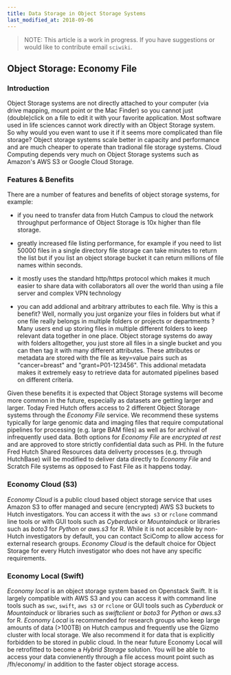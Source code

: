 ```yaml
---
title: Data Storage in Object Storage Systems
last_modified_at: 2018-09-06
---
```


>NOTE: This article is a work in progress. If you have suggestions or would like to contribute email `sciwiki`.  

## Object Storage: Economy File

### Introduction

Object Storage systems are not directly attached to your computer (via drive mapping, mount point or the Mac Finder) so you cannot just (double)click on a file to edit it with your favorite application. Most software used in life sciences cannot work directly with an Object Storage system. So why would you even want to use it if it seems more complicated than file storage? Object storage systems scale better in capacity and performance and are much cheaper to operate than tradional file storage systems. Cloud Computing depends very much on Object Storage systems such as Amazon's AWS S3 or Google Cloud Storage.


### Features & Benefits

There are a number of features and benefits of object storage systems, for example:

- if you need to transfer data from Hutch Campus to cloud the network throughput performance of Object Storage is 10x higher than file storage.

- greatly increased file listing performance, for example if you need to list 50000 files in a single directory file storage can take minutes to return the list but if you list an object storage bucket it can return millions of file names within seconds.

- it mostly uses the standard http/https protocol which makes it much easier to share data with collaborators all over the world than using a file server and complex VPN technology

- you can add addional and arbitrary attributes to each file. Why is this a benefit? Well, normally you just organize your files in folders but what if one file really belongs in multiple folders or projects or departments ? Many users end up storing files in multiple different folders to keep relevant data together in one place. Object storage systems do away with folders alltogether, you just store all files in a single bucket and you can then tag it with many different attributes. These attributes or metadata are stored with the file as key=value pairs such as "cancer=breast" and "grant=P01-123456". This addional metadata makes it extremely easy to retrieve data for automated pipelines based on different criteria.

Given these benefits it is expected that Object Storage systems will become more common in the future, especially as datasets are getting larger and larger.
Today Fred Hutch offers access to 2 different Object Storage systems through the _Economy File_ service. We recommend these systems typically for large genomic data and imaging files that require computational pipelines for processing (e.g. large BAM files) as well as for archival of infrequently used data. Both options for _Economy File_ are _encrypted at rest_ and are approved to store strictly confidential data such as PHI.
In the future Fred Hutch Shared Resources data deliverty processes (e.g. through  HutchBase) will be modified to deliver data directly to _Economy File_ and Scratch File systems as opposed to Fast File as it happens today.


### Economy Cloud (S3)

_Economy Cloud_ is a public cloud based object storage service that uses Amazon S3 to offer managed and secure (encrypted) AWS S3 buckets to Hutch investigators. You can access it with the `aws s3` or `rclone` command line tools or with GUI tools such as _Cyberduck_ or _Mountainduck_ or libraries such as _boto3_ for _Python_ or _aws.s3_ for R.
While it is not accesible by non-Hutch investigators by default, you can contact SciComp to allow access for external research groups. _Economy Cloud_ is the default choice for Object Storage for every Hutch investigator who does not have any specific requirements.

### Economy Local (Swift)

_Economy local_ is an object storage system based on Openstack Swift. It is largely compatible with AWS S3 and you can access it with command line tools such as `swc`, `swift`, `aws s3` or `rclone` or GUI tools such as _Cyberduck_ or _Mountainduck_ or libraries such as _swiftclient_ or _boto3_ for _Python_ or _aws.s3_ for R. _Economy Local_ is recommended for research groups who keep large amounts of data (>100TB) on Hutch campus and frequently use the Gizmo cluster with local storage. We also recommend it for data that is explicitly forbidden to be stored in public cloud.
In the near future Economy Local will be retrofitted to become a _Hybrid Storage_ solution. You will be able to access your data convienently through a file access mount point such as /fh/economy/ in addition to the faster object storage access.